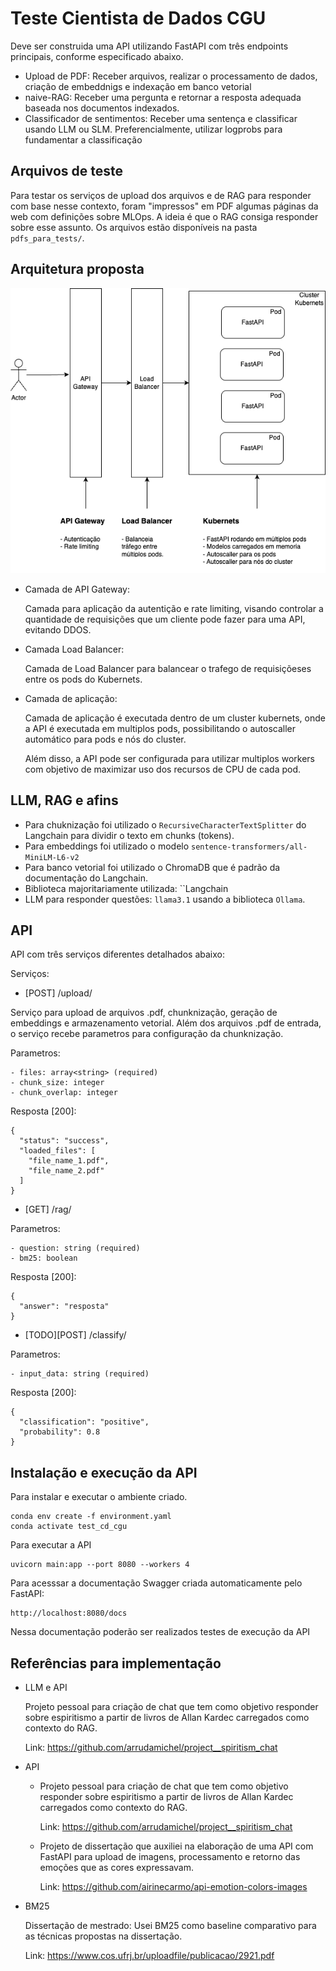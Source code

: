 # Teste Cientista de Dados CGU

Deve ser construida uma API utilizando FastAPI com três endpoints principais, conforme
especificado abaixo.

- Upload de PDF: Receber arquivos, realizar o processamento de dados, criação de embeddnigs e indexação em banco vetorial
- naive-RAG: Receber uma pergunta e retornar a resposta adequada baseada nos documentos indexados.
- Classificador de sentimentos: Receber uma sentença e classificar usando LLM ou SLM. Preferencialmente, utilizar logprobs para fundamentar a classificação

## Arquivos de teste

Para testar os serviços de upload dos arquivos e de RAG para responder com base nesse contexto, foram "impressos" em PDF algumas páginas da web com definições sobre MLOps. A ideia é que o RAG consiga responder sobre esse assunto. Os arquivos estão disponíveis na pasta `pdfs_para_tests/`.

## Arquitetura proposta

![Arquitetura da API](images/arquitetura.png)

- Camada de API Gateway: 

  Camada para aplicação da autentição e rate limiting, visando controlar a quantidade de requisições que um cliente pode fazer para uma API, evitando DDOS.

- Camada Load Balancer:

  Camada de Load Balancer para balancear o trafego de requisiçõeses entre os pods do Kubernets.

- Camada de aplicação:

  Camada de aplicação é executada dentro de um cluster kubernets, onde a API é executada em multiplos pods, possibilitando o autoscaller automático para pods e nós do cluster.

  Além disso, a API pode ser configurada para utilizar multiplos workers com objetivo de maximizar uso dos recursos de CPU de cada pod.

## LLM, RAG e afins

- Para chuknização foi utilizado o `RecursiveCharacterTextSplitter` do Langchain para dividir o texto em chunks (tokens).
- Para embeddings foi utilizado o modelo `sentence-transformers/all-MiniLM-L6-v2`
- Para banco vetorial foi utilizado o ChromaDB que é padrão da documentação do Langchain. 
- Biblioteca majoritariamente utilizada: ``Langchain
- LLM para responder questões: `llama3.1` usando a biblioteca `Ollama`.

## API 

API com três serviços diferentes detalhados abaixo:

Serviços:

- [POST] /upload/

Serviço para upload de arquivos .pdf, chunknização, geração de embeddings e armazenamento vetorial. Além dos arquivos .pdf de entrada, o serviço recebe parametros para configuração da chunknização.

Parametros:
   
    - files: array<string> (required)
    - chunk_size: integer
    - chunk_overlap: integer

Resposta [200]:

```
{
  "status": "success",
  "loaded_files": [
    "file_name_1.pdf",
    "file_name_2.pdf"
  ]
}
```

- [GET] /rag/

Parametros:
   
    - question: string (required)
    - bm25: boolean

Resposta [200]:

```
{
  "answer": "resposta"
}
```

- [TODO][POST] /classify/

Parametros:
   
    - input_data: string (required)

Resposta [200]:

```
{
  "classification": "positive",
  "probability": 0.8
}
```


## Instalação e execução da API

Para instalar e executar o ambiente criado.
```
conda env create -f environment.yaml
conda activate test_cd_cgu
```

Para executar a API
```
uvicorn main:app --port 8080 --workers 4 
```

Para acesssar a documentação Swagger criada automaticamente pelo FastAPI:

```
http://localhost:8080/docs
```

Nessa documentação poderão ser realizados testes de execução da API

## Referências para implementação

  - LLM e API
    
    Projeto pessoal para criação de chat que tem como objetivo responder sobre espiritismo a partir de livros de Allan Kardec carregados como contexto do RAG. 
  
    Link: https://github.com/arrudamichel/project__spiritism_chat

- API
  -  Projeto pessoal para criação de chat que tem como objetivo responder sobre espiritismo a partir de livros de Allan Kardec carregados como contexto do RAG. 
  
      Link: https://github.com/arrudamichel/project__spiritism_chat

  - Projeto de dissertação que auxiliei na elaboração de uma API com FastAPI para upload de imagens, processamento e retorno das emoções que as cores expressavam.
  
      Link: https://github.com/airinecarmo/api-emotion-colors-images

- BM25

  Dissertação de mestrado: Usei BM25 como baseline comparativo para as técnicas propostas na dissertação.

  Link: https://www.cos.ufrj.br/uploadfile/publicacao/2921.pdf